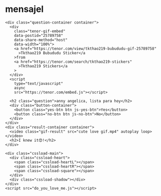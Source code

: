 # mensajel
<!DOCTYPE html>
<html lang="en">
  <head>
    <meta charset="UTF-8" />
    <meta name="viewport" content="width=device-width, initial-scale=1.0" />
    <link rel="preconnect" href="https://fonts.googleapis.com" />
    <link rel="preconnect" href="https://fonts.gstatic.com" crossorigin />
    <link
      href="https://fonts.googleapis.com/css2?family=Quicksand:wght@300..700&display=swap"
      rel="stylesheet" />
    <link rel="stylesheet" href="do_you_love_me.css" />
    <title>DO you love me?</title>
  </head>
  <body>
    <!-- for more code, visit my tiktok account -->
    <!-- tiktok "meowish" -->

    <div class="question-container container">
      <div
        class="tenor-gif-embed"
        data-postid="25789758"
        data-share-method="host"
        data-width="100%">
        <a href="https://tenor.com/view/tkthao219-bubududu-gif-25789758"
          >Tkthao219 Bubududu Sticker</a
        >from
        <a href="https://tenor.com/search/tkthao219-stickers"
          >Tkthao219 Stickers</a
        >
      </div>
      <script
        type="text/javascript"
        async
        src="https://tenor.com/embed.js"></script>

      <h2 class="question">anny angelica, lista para hoy</h2>
      <div class="button-container">
        <button class="yes-btn btn js-yes-btn">Yes</button>
        <button class="no-btn btn js-no-btn">No</button>
      </div>
    </div>
    <div class="result-container container">
      <video class="gif-result" src="cute love gif.mp4" autoplay loop></video>
      <h2>I knew it😍!</h2>
    </div>

    <div class="cssload-main">
      <div class="cssload-heart">
        <span class="cssload-heartL"></span>
        <span class="cssload-heartR"></span>
        <span class="cssload-square"></span>
      </div>
      <div class="cssload-shadow"></div>
    </div>
    <script src="do_you_love_me.js"></script>
  </body>
</html>
